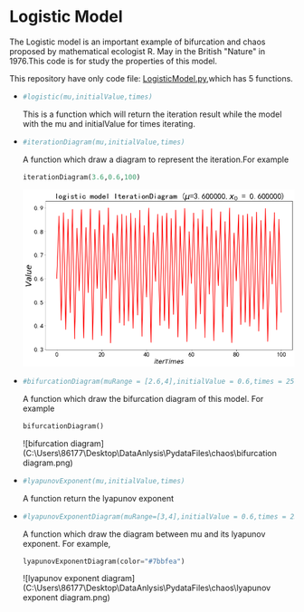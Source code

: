 # Logistic Model

The Logistic model is an important example of bifurcation and chaos proposed by mathematical ecologist R. May in the British "Nature" in 1976.This code is for study the properties of this model.

This repository have only code file: [LogisticModel.py](https://github.com/Tikmoing/Logistic-Model/blob/main/LogisticModel.py),which has  5 functions.

+ ```python
  #logistic(mu,initialValue,times)
  ```

  This is a function which will return the iteration result while the model with the mu and initialValue for times iterating.

+ ```python
  #iterationDiagram(mu,initialValue,times)
  ```

  A function which draw a diagram to represent the iteration.For example 

  ```python
  iterationDiagram(3.6,0.6,100)
  ```

  ![iteration diagram](https://raw.githubusercontent.com/Tikmoing/Logistic-Model/main/png/iteration%20diagram.png)

+ ```python
  #bifurcationDiagram(muRange = [2.6,4],initialValue = 0.6,times = 250,stepLength = 0.00001,color = 'b')
  ```

  A function which draw the bifurcation diagram of this model. For example

  ```python
  bifurcationDiagram()
  ```

  ![bifurcation diagram](C:\Users\86177\Desktop\DataAnlysis\PydataFiles\chaos\bifurcation diagram.png)

+ ```python
  #lyapunovExponent(mu,initialValue,times)
  ```

  A function return the lyapunov exponent

+ ```python
  #lyapunovExponentDiagram(muRange=[3,4],initialValue = 0.6,times = 250 , stepLength = 0.00001 , color = 'b')
  ```

  A function which draw the diagram between mu and its lyapunov exponent. For example,

  ```python
  lyapunovExponentDiagram(color="#7bbfea")
  ```

  ![lyapunov exponent diagram](C:\Users\86177\Desktop\DataAnlysis\PydataFiles\chaos\lyapunov exponent diagram.png)

